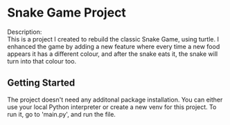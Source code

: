 # Snake Game Project
Description:  
This is a project I created to rebuild the classic Snake Game, using turtle. I enhanced the game by adding a new feature where every time a new food appears it has a different colour, and after the snake eats it, the snake will turn into that colour too.
## Getting Started
The project doesn't need any additonal package installation. You can either use your local Python interpreter or create a new venv for this project. To run it, go to 'main.py', and run the file.